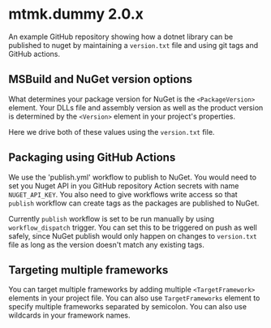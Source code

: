 # mtmk.dummy 2.0.x

An example GitHub repository showing how a dotnet library can be published to nuget
by maintaining a `version.txt` file and using git tags and GitHub actions.

## MSBuild and NuGet version options

What determines your package version for NuGet is the `<PackageVersion>` element.
Your DLLs file and assembly version as well as the product version is determined by
the `<Version>` element in your project's properties.

Here we drive both of these values using the `version.txt` file.


## Packaging using GitHub Actions

We use the 'publish.yml' workflow to publish to NuGet. You would need to set you Nuget API
in you GitHub repository Action secrets with name `NUGET_API_KEY`. You also need to
give workflows write access so that `publish` workflow can create tags as the packages
are published to NuGet.

Currently `publish` workflow is set to be run manually by using `workflow_dispatch` trigger.
You can set this to be triggered on push as well safely, since NuGet publish would only happen on
changes to `version.txt` file as long as the version doesn't match any existing tags.

## Targeting multiple frameworks

You can target multiple frameworks by adding multiple `<TargetFramework>` elements in your
project file. You can also use `TargetFrameworks` element to specify multiple frameworks
separated by semicolon. You can also use wildcards in your framework names.
